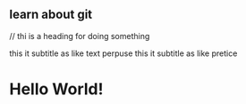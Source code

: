 ## learn about git

// thi is a heading for doing something

this it subtitle as like text perpuse
this it subtitle as like pretice

# Hello World!

